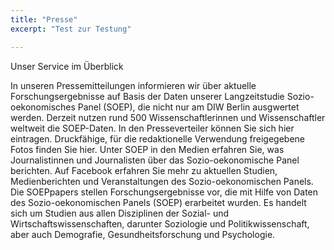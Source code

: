 ```yaml
---
title: "Presse"
excerpt: "Test zur Testung"

---
```


Unser Service im Überblick

In unseren Pressemitteilungen informieren wir über aktuelle Forschungsergebnisse auf Basis der Daten unserer Langzeitstudie Sozio-oekonomisches Panel (SOEP), die nicht nur am DIW Berlin ausgwertet werden. Derzeit nutzen rund 500 Wissenschaftlerinnen und Wissenschaftler weltweit die SOEP-Daten.
In den Presseverteiler können Sie sich hier eintragen.
Druckfähige, für die redaktionelle Verwendung freigegebene Fotos finden Sie hier.
Unter SOEP in den Medien erfahren Sie, was Journalistinnen und Journalisten über das Sozio-oekonomische Panel berichten.
Auf Facebook erfahren Sie mehr zu aktuellen Studien, Medienberichten und Veranstaltungen des Sozio-oekonomischen Panels.
Die SOEPpapers stellen Forschungsergebnisse vor, die mit Hilfe von Daten des Sozio-oekonomischen Panels (SOEP) erarbeitet wurden. Es handelt sich um Studien aus allen Disziplinen der Sozial- und Wirtschaftswissenschaften, darunter Soziologie und Politikwissenschaft, aber auch Demografie, Gesundheitsforschung und Psychologie.
